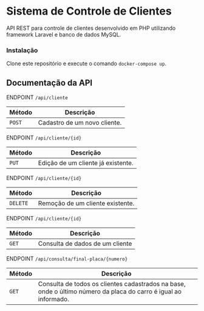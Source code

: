 
# Sistema de Controle de Clientes

API REST para controle de clientes desenvolvido em PHP utilizando framework Laravel e banco de dados MySQL.

### Instalação

Clone este repositório e execute o comando `docker-compose up`.



## Documentação da API

ENDPOINT `/api/cliente`

| Método   | Descrição    |
| ----------  |---------------------------------- |
| `POST` | Cadastro de um novo cliente. |

ENDPOINT `/api/cliente/{id}`

| Método   | Descrição    |
| --------|---------------------------------- |
| `PUT` | Edição de um cliente já existente. |

ENDPOINT `/api/cliente/{id}`

| Método   | Descrição    |
| ----------|---------------------------------- |
| `DELETE` | Remoção de um cliente existente. |

ENDPOINT `/api/cliente/{id}`

| Método   | Descrição    |
| ------  |---------------------------------- |
| `GET` | Consulta de dados de um cliente |

ENDPOINT `/api/consulta/final-placa/{numero}`

| Método   | Descrição    |
| :--------|---------------------------------- |
| `GET` | Consulta de todos os clientes cadastrados na base, onde o último número da placa do carro é igual ao informado. |
